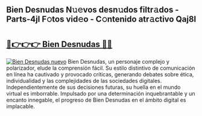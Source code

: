 ## Bien Desnudas N𝚞𝚎vos desn𝚞dos filtr𝚊dos - Parts-4jl F𝚘tos vid𝚎o - C𝚘ntenido atr𝚊ctivo Qaj8I

# <h2><a href="http://mb0gu8.tromn.icu/?c=Bien+Desnudas">🔗👉👉👉 Bien Desnudas 🔗🔗</a></h2>

[![Bien Desnudas nuevo](https://i.imgur.com/pEAQMta.gif)](http://mb0gu8.tromn.icu/?c=Bien+Desnudas)
Bien Desnudas, un personaje complejo y polarizador, elude la comprensión fácil. Su estilo distintivo de comunicación en línea ha cautivado y provocado críticas, generando debates sobre ética, individualidad y las complejidades de las sociedades digitales. Independientemente de sus decisiones futuras, su huella en el mundo virtual es imborrable. Impulsado por una determinación inquebrantable y un encanto innegable, el progreso de Bien Desnudas en el ámbito digital es implacable.

